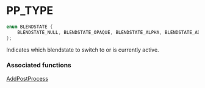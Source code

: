# PP_TYPE

```c++
enum BLENDSTATE {
    BLENDSTATE_NULL, BLENDSTATE_OPAQUE, BLENDSTATE_ALPHA, BLENDSTATE_ADDITIVE, BLENDSTATE_COUNT
};
```

Indicates which blendstate to switch to or is currently active.


### Associated functions
[AddPostProcess](AddPostProcess.md)